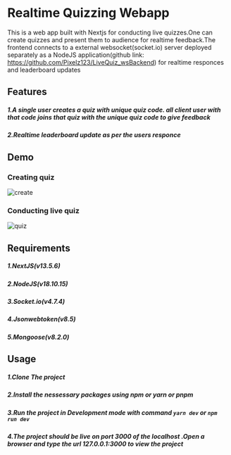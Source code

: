 # Realtime Quizzing Webapp
This is a web app built with Nextjs for conducting live quizzes.One can create quizzes and present them to audience for realtime feedback.The frontend connects to a external websocket(socket.io) server deployed separately as a NodeJS application(github link: https://github.com/Pixelz123/LiveQuiz_wsBackend) for realtime responces and leaderboard updates    
## Features
##### 1.A single user creates a quiz with unique quiz code. all client user with that code joins that quiz with the unique quiz code to give feedback
##### 2.Realtime leaderboard update as per the users responce 
## Demo
### Creating quiz
![create](https://github.com/user-attachments/assets/e383d0ff-6a46-4d4a-8874-0e1691b6c132)
### Conducting live quiz 
![quiz](https://github.com/user-attachments/assets/87b5a1f8-292b-4703-9a9c-1ddda3d5a6e4)
## Requirements
##### 1.NextJS(v13.5.6)
##### 2.NodeJS(v18.10.15)
##### 3.Socket.io(v4.7.4)
##### 4.Jsonwebtoken(v8.5)
##### 5.Mongoose(v8.2.0)
## Usage 
##### 1.Clone The project 
##### 2.Install the nessessary packages using npm or yarn or pnpm
##### 3.Run the project in Development mode with command `yarn dev` or `npm run dev` 
##### 4.The project should be live on port 3000 of the localhost .Open a browser and type the url 127.0.0.1:3000 to view the project

